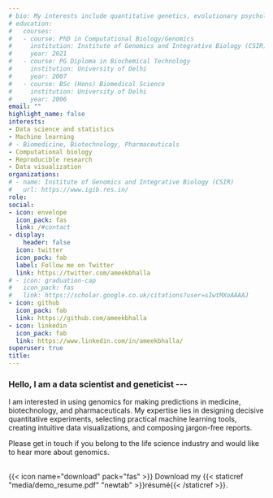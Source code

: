 ```yaml
---
# bio: My interests include quantitative genetics, evolutionary psychology, and experimental design
# education:
#   courses:
#   - course: PhD in Computational Biology/Genomics 
#     institution: Institute of Genomics and Integrative Biology (CSIR)
#     year: 2021
#   - course: PG Diploma in Biochemical Technology
#     institution: University of Delhi
#     year: 2007
#   - course: BSc (Hons) Biomedical Science
#     institution: University of Delhi
#     year: 2006
email: ""
highlight_name: false
interests:
- Data science and statistics
- Machine learning
# - Biomedicine, Biotechnology, Pharmaceuticals
- Computational biology
- Reproducible research
- Data visualization
organizations:
# - name: Institute of Genomics and Integrative Biology (CSIR)
#   url: https://www.igib.res.in/
role:  
social:
- icon: envelope
  icon_pack: fas
  link: /#contact
- display:
    header: false
  icon: twitter
  icon_pack: fab
  label: Follow me on Twitter
  link: https://twitter.com/ameekbhalla
# - icon: graduation-cap
#   icon_pack: fas
#   link: https://scholar.google.co.uk/citations?user=sIwtMXoAAAAJ
- icon: github
  icon_pack: fab
  link: https://github.com/ameekbhalla
- icon: linkedin
  icon_pack: fab
  link: https://www.linkedin.com/in/ameekbhalla/
superuser: true
title:
---
```


<!--# <span style="font-variant:small-caps; font-size: 1.75em; font-weight: bold">Hello, I am a data scientist and geneticist,<br></span> --->

<h3>

Hello, I am a data scientist and geneticist ---</h3>

I am interested in using genomics for making predictions in medicine, biotechnology, and pharmaceuticals.
My expertise lies in designing decisive quantitative experiments, selecting practical machine learning tools, creating intuitive data visualizations, and composing jargon-free reports.
<!--# The top personality traits that my colleagues seek me out for are my critical-thinking skills, emotional stability, and openness to ideas. ---> Please get in touch if you belong to the life science industry and would like to hear more about genomics.

<br> {{< icon name="download" pack="fas" >}} Download my {{< staticref "media/demo_resume.pdf" "newtab" >}}résumé{{< /staticref >}}.

